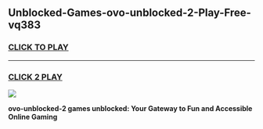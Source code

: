 
## Unblocked-Games-ovo-unblocked-2-Play-Free-vq383
<h3>
<a href="https://premium76.site?title=ovo-unblocked-2&ref=12A">CLICK TO PLAY</a></h3>
<hr>

<h3>
<a href="https://premium76.site?title=ovo-unblocked-2&ref=12A">CLICK 2 PLAY</a>
  
</h3>

<a href="https://premium76.site?title=ovo-unblocked-2&ref=12A"><img src="https://clearcache.store/games.png"></a>


**ovo-unblocked-2 games unblocked: Your Gateway to Fun and Accessible Online Gaming**
